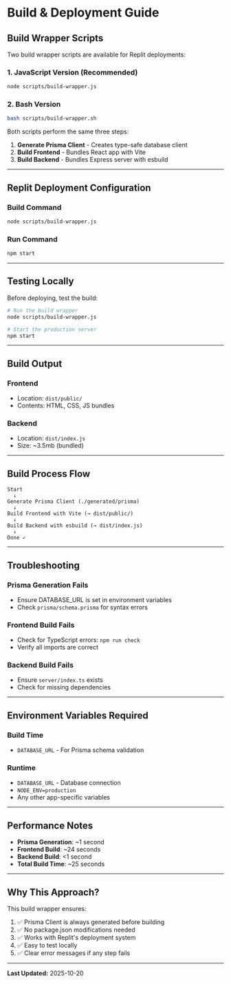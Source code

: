 # Build & Deployment Guide

## Build Wrapper Scripts

Two build wrapper scripts are available for Replit deployments:

### 1. JavaScript Version (Recommended)
```bash
node scripts/build-wrapper.js
```

### 2. Bash Version
```bash
bash scripts/build-wrapper.sh
```

Both scripts perform the same three steps:

1. **Generate Prisma Client** - Creates type-safe database client
2. **Build Frontend** - Bundles React app with Vite
3. **Build Backend** - Bundles Express server with esbuild

---

## Replit Deployment Configuration

### Build Command
```bash
node scripts/build-wrapper.js
```

### Run Command
```bash
npm start
```

---

## Testing Locally

Before deploying, test the build:

```bash
# Run the build wrapper
node scripts/build-wrapper.js

# Start the production server
npm start
```

---

## Build Output

### Frontend
- Location: `dist/public/`
- Contents: HTML, CSS, JS bundles

### Backend
- Location: `dist/index.js`
- Size: ~3.5mb (bundled)

---

## Build Process Flow

```
Start
  ↓
Generate Prisma Client (./generated/prisma)
  ↓
Build Frontend with Vite (→ dist/public/)
  ↓
Build Backend with esbuild (→ dist/index.js)
  ↓
Done ✓
```

---

## Troubleshooting

### Prisma Generation Fails
- Ensure DATABASE_URL is set in environment variables
- Check `prisma/schema.prisma` for syntax errors

### Frontend Build Fails
- Check for TypeScript errors: `npm run check`
- Verify all imports are correct

### Backend Build Fails
- Ensure `server/index.ts` exists
- Check for missing dependencies

---

## Environment Variables Required

### Build Time
- `DATABASE_URL` - For Prisma schema validation

### Runtime
- `DATABASE_URL` - Database connection
- `NODE_ENV=production`
- Any other app-specific variables

---

## Performance Notes

- **Prisma Generation**: ~1 second
- **Frontend Build**: ~24 seconds
- **Backend Build**: <1 second
- **Total Build Time**: ~25 seconds

---

## Why This Approach?

This build wrapper ensures:
1. ✅ Prisma Client is always generated before building
2. ✅ No package.json modifications needed
3. ✅ Works with Replit's deployment system
4. ✅ Easy to test locally
5. ✅ Clear error messages if any step fails

---

**Last Updated:** 2025-10-20
